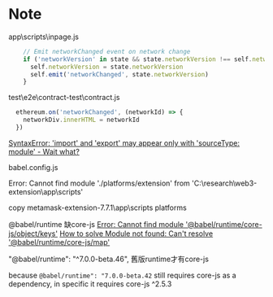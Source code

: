 # Note

app\scripts\inpage.js

```js
    // Emit networkChanged event on network change
    if ('networkVersion' in state && state.networkVersion !== self.networkVersion) {
      self.networkVersion = state.networkVersion
      self.emit('networkChanged', state.networkVersion)
    }
```


test\e2e\contract-test\contract.js

```js
  ethereum.on('networkChanged', (networkId) => {
    networkDiv.innerHTML = networkId
  })
```


[SyntaxError: 'import' and 'export' may appear only with 'sourceType: module' - Wait what?](https://stackoverflow.com/questions/40029113/syntaxerror-import-and-export-may-appear-only-with-sourcetype-module-w)


babel.config.js


Error: Cannot find module './platforms/extension' from 'C:\research\web3-extension\app\scripts'

copy metamask-extension-7.7.1\app\scripts platforms

@babel/runtime 缺core-js
[Error: Cannot find module '@babel/runtime/core-js/object/keys'](https://www.cnblogs.com/xiao-pengyou/p/11110240.html)
[How to solve Module not found: Can't resolve '@babel/runtime/core-js/map' ](https://stackoverflow.com/questions/56845169/how-to-solve-module-not-found-cant-resolve-babel-runtime-core-js-map-in-mat)

"@babel/runtime": "^7.0.0-beta.46", 舊版runtime才有core-js

because `@babel/runtime": "7.0.0-beta.42` still requires core-js as a dependency, in specific it requires core-js ^2.5.3